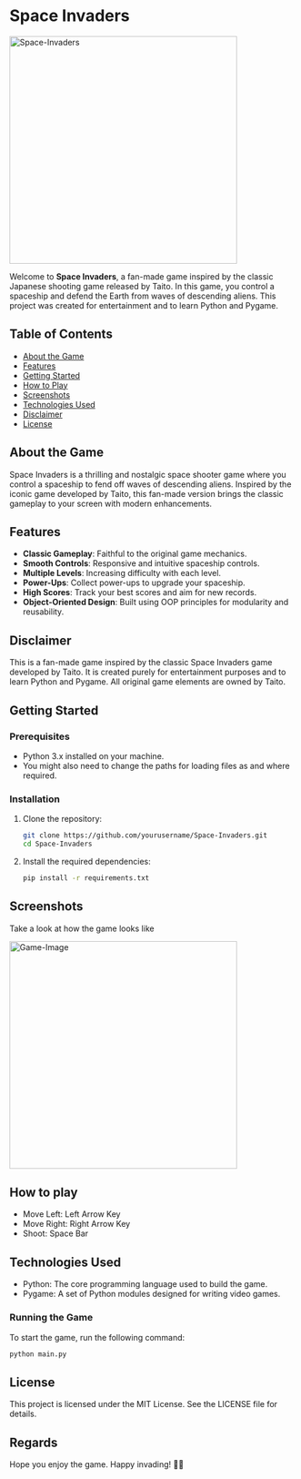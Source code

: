 # Space Invaders

<img src="https://github.com/Tirthraj-Raval/Space-Invaders/assets/123300261/3f18b751-c8af-44ee-ad5b-0053cef27b33" alt="Space-Invaders" style="width: 400px; max-width: 400px; height: 400px;" />

Welcome to **Space Invaders**, a fan-made game inspired by the classic Japanese shooting game released by Taito. In this game, you control a spaceship and defend the Earth from waves of descending aliens. This project was created for entertainment and to learn Python and Pygame.

## Table of Contents

- [About the Game](#about-the-game)
- [Features](#features)
- [Getting Started](#getting-started)
- [How to Play](#how-to-play)
- [Screenshots](#screenshots)
- [Technologies Used](#technologies-used)
- [Disclaimer](#disclaimer)
- [License](#license)

## About the Game

Space Invaders is a thrilling and nostalgic space shooter game where you control a spaceship to fend off waves of descending aliens. Inspired by the iconic game developed by Taito, this fan-made version brings the classic gameplay to your screen with modern enhancements.

## Features

- **Classic Gameplay**: Faithful to the original game mechanics.
- **Smooth Controls**: Responsive and intuitive spaceship controls.
- **Multiple Levels**: Increasing difficulty with each level.
- **Power-Ups**: Collect power-ups to upgrade your spaceship.
- **High Scores**: Track your best scores and aim for new records.
- **Object-Oriented Design**: Built using OOP principles for modularity and reusability.

## Disclaimer

This is a fan-made game inspired by the classic Space Invaders game developed by Taito. It is created purely for entertainment purposes and to learn Python and Pygame. All original game elements are owned by Taito.


## Getting Started

### Prerequisites

- Python 3.x installed on your machine.
- You might also need to change the paths for loading files as and where required.

### Installation

1. Clone the repository:

    ```bash
    git clone https://github.com/yourusername/Space-Invaders.git
    cd Space-Invaders
    ```

2. Install the required dependencies:

    ```bash
    pip install -r requirements.txt
    ```

## Screenshots

Take a look at how the game looks like

<img src="https://github.com/Tirthraj-Raval/Space-Invaders/assets/123300261/fd05e98b-9d43-47d9-8a58-04e8dcc2bfac" alt="Game-Image" style="width: 400px; max-width: 400px; height: 400px;" />


## How to play

- Move Left: Left Arrow Key
- Move Right: Right Arrow Key
- Shoot: Space Bar

## Technologies Used

- Python: The core programming language used to build the game.
- Pygame: A set of Python modules designed for writing video games.

### Running the Game

To start the game, run the following command:

```bash
python main.py
```

## License

This project is licensed under the MIT License. See the LICENSE file for details.

## Regards

Hope you enjoy the game. Happy invading! 🚀👾